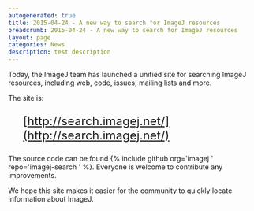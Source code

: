 ```yaml
---
autogenerated: true
title: 2015-04-24 - A new way to search for ImageJ resources
breadcrumb: 2015-04-24 - A new way to search for ImageJ resources
layout: page
categories: News
description: test description
---
```


Today, the ImageJ team has launched a unified site for searching ImageJ resources, including web, code, issues, mailing lists and more.

The site is:

<div style="padding-left: 30px; font-size: 24px">

[http://search.imagej.net/](http://search.imagej.net/)

</div>

The source code can be found {% include github org='imagej ' repo='imagej-search ' %}. Everyone is welcome to contribute any improvements.

We hope this site makes it easier for the community to quickly locate information about ImageJ.


